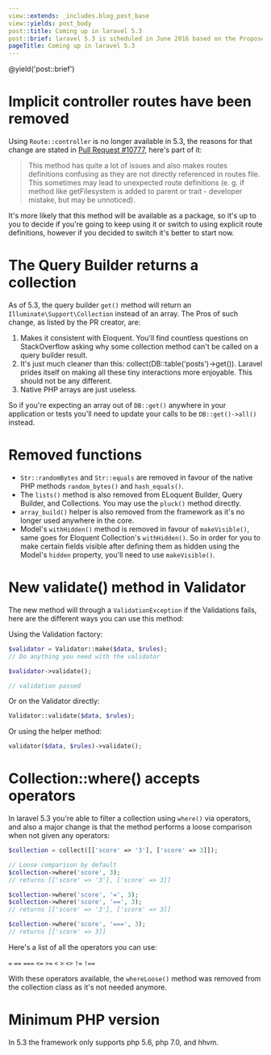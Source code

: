 ```yaml
---
view::extends: _includes.blog_post_base
view::yields: post_body
post::title: Coming up in laravel 5.3
post::brief: laravel 5.3 is scheduled in June 2016 based on the Proposed Release Schedule, this post is a list of all the things you can expect in this release.
pageTitle: Coming up in laravel 5.3
---
```

@yield('post::brief')

# Implicit controller routes have been removed
Using `Route::controller` is no longer available in 5.3, the reasons for that change are stated in [Pull Request #10777](https://github.com/laravel/framework/pull/10777), here's part of it:

> This method has quite a lot of issues and also makes routes definitions confusing as they are not directly referenced in routes file. This sometimes may lead to unexpected route definitions (e. g. if method like getFilesystem is added to parent or trait - developer mistake, but may be unnoticed).

It's more likely that this method will be available as a package, so it's up to you to decide if you're going to keep using it or switch to using explicit route definitions, however if you decided to switch it's better to start now.

# The Query Builder returns a collection
As of 5.3, the query builder `get()` method will return an `Illuminate\Support\Collection` instead of an array. The Pros of such change, as listed by the PR creator, are:

1. Makes it consistent with Eloquent. You'll find countless questions on StackOverflow asking why some collection method can't be called on a query builder result.
2. It's just much cleaner than this: collect(DB::table('posts')->get()). Laravel prides itself on making all these tiny interactions more enjoyable. This should not be any different.
3. Native PHP arrays are just useless.

So if you're expecting an array out of `DB::get()` anywhere in your application or tests you'll need to update your calls to be `DB::get()->all()` instead.

# Removed functions
- `Str::randomBytes` and `Str::equals` are removed in favour of the native PHP methods `random_bytes()` and `hash_equals()`.
- The `lists()` method is also removed from ELoquent Builder, Query Builder, and Collections. You may use the `pluck()` method directly.
- `array_build()` helper is also removed from the framework as it's no longer used anywhere in the core.
- Model's `withHidden()` method is removed in favour of `makeVisible()`, same goes for Eloquent Collection's `withHidden()`. So in order for you to make certain fields visible after defining them as hidden using the Model's `hidden` property, you'll need to use `makeVisible()`.

# New validate() method in Validator
The new method will through a `ValidationException` if the Validations fails, here are the different ways you can use this method:

Using the Validation factory:

```php
$validator = Validator::make($data, $rules);
// Do anything you need with the validator

$validator->validate();

// validation passed
```

Or on the Validator directly:

```php
Validator::validate($data, $rules);
```

Or using the helper method:

```php
validator($data, $rules)->validate();
```

# Collection::where() accepts operators
In laravel 5.3 you're able to filter a collection using `where()` via operators, and also a major change is that the method performs a loose comparison when not given any operators:

```php
$collection = collect([['score' => '3'], ['score' => 3]]);

// Loose comparison by default
$collection->where('score', 3);
// returns [['score' => '3'], ['score' => 3]]

$collection->where('score', '=', 3);
$collection->where('score', '==', 3);
// returns [['score' => '3'], ['score' => 3]]

$collection->where('score', '===', 3);
// returns [['score' => 3]]
```

Here's a list of all the operators you can use:

`=` `==` `===` `<=` `>=` `<` `>` `<>` `!=` `!==`

With these operators available, the `whereLoose()` method was removed from the collection class as it's not needed anymore.

# Minimum PHP version
In 5.3 the framework only supports php 5.6, php 7.0, and hhvm.